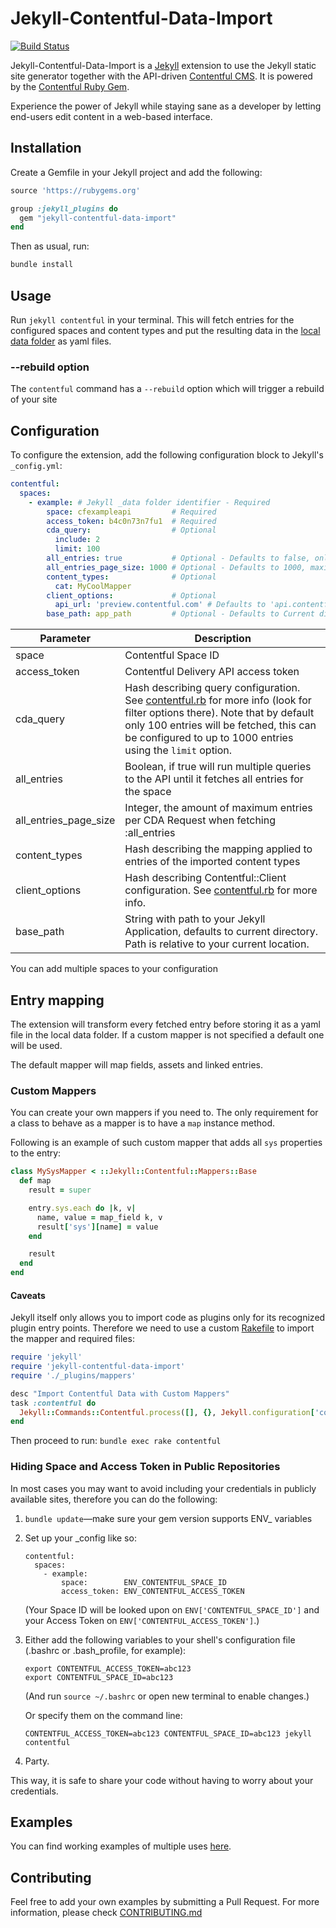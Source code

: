 # Jekyll-Contentful-Data-Import

[![Build Status](https://travis-ci.org/contentful/jekyll-contentful-data-import.svg?branch=master)](https://travis-ci.org/contentful/jekyll-contentful-data-import)

Jekyll-Contentful-Data-Import is a [Jekyll](http://jekyllrb.com/) extension to use the Jekyll static site generator together with the API-driven [Contentful CMS](https://www.contentful.com). It is powered by the [Contentful Ruby Gem](https://github.com/contentful/contentful.rb).

Experience the power of Jekyll while staying sane as a developer by letting end-users edit content in a web-based interface.

## Installation

Create a Gemfile in your Jekyll project and add the following:

```ruby
source 'https://rubygems.org'

group :jekyll_plugins do
  gem "jekyll-contentful-data-import"
end
```

Then as usual, run:

```bash
bundle install
```

## Usage

Run `jekyll contentful` in your terminal. This will fetch entries for the configured
spaces and content types and put the resulting data in the
[local data folder](http://jekyllrb.com/docs/datafiles/) as yaml files.

### --rebuild option

The `contentful` command has a `--rebuild` option which will trigger a rebuild of your site

## Configuration

To configure the extension, add the following configuration block to Jekyll's `_config.yml`:

```yaml
contentful:
  spaces:
    - example: # Jekyll _data folder identifier - Required
        space: cfexampleapi         # Required
        access_token: b4c0n73n7fu1  # Required
        cda_query:                  # Optional
          include: 2
          limit: 100
        all_entries: true           # Optional - Defaults to false, only grabbing the amount set on CDA Query
        all_entries_page_size: 1000 # Optional - Defaults to 1000, maximum amount of entries per CDA Request for all_entries
        content_types:              # Optional
          cat: MyCoolMapper
        client_options:             # Optional
          api_url: 'preview.contentful.com' # Defaults to 'api.contentful.com' which is Production
        base_path: app_path         # Optional - Defaults to Current directory

```

Parameter             | Description
----------            | ------------
space                 | Contentful Space ID
access_token          | Contentful Delivery API access token
cda_query             | Hash describing query configuration. See [contentful.rb](https://github.com/contentful/contentful.rb) for more info (look for filter options there). Note that by default only 100 entries will be fetched, this can be configured to up to 1000 entries using the `limit` option.
all_entries           | Boolean, if true will run multiple queries to the API until it fetches all entries for the space
all_entries_page_size | Integer, the amount of maximum entries per CDA Request when fetching :all_entries
content_types         | Hash describing the mapping applied to entries of the imported content types
client_options        | Hash describing Contentful::Client configuration. See [contentful.rb](https://github.com/contentful/contentful.rb) for more info.
base_path             | String with path to your Jekyll Application, defaults to current directory. Path is relative to your current location.

You can add multiple spaces to your configuration

## Entry mapping

The extension will transform every fetched entry before storing it as a yaml file in the local
data folder. If a custom mapper is not specified a default one will be used.

The default mapper will map fields, assets and linked entries.

### Custom Mappers

You can create your own mappers if you need to. The only requirement for a class to behave as a
mapper is to have a `map` instance method.

Following is an example of such custom mapper that adds all `sys` properties to the entry:

```ruby
class MySysMapper < ::Jekyll::Contentful::Mappers::Base
  def map
    result = super

    entry.sys.each do |k, v|
      name, value = map_field k, v
      result['sys'][name] = value
    end

    result
  end
end
```

#### Caveats

Jekyll itself only allows you to import code as plugins only for its recognized plugin entry points.
Therefore we need to use a custom [Rakefile](https://github.com/contentful/contentful_jekyll_examples/blob/master/examples/custom_mapper/example/Rakefile) to import the mapper and required files:

```ruby
require 'jekyll'
require 'jekyll-contentful-data-import'
require './_plugins/mappers'

desc "Import Contentful Data with Custom Mappers"
task :contentful do
  Jekyll::Commands::Contentful.process([], {}, Jekyll.configuration['contentful'])
end
```

Then proceed to run: `bundle exec rake contentful`

### Hiding Space and Access Token in Public Repositories

In most cases you may want to avoid including your credentials in publicly available sites,
therefore you can do the following:

1. `bundle update`—make sure your gem version supports ENV_ variables

2. Set up your _config like so:

   ```
   contentful:
     spaces:
       - example:
           space:        ENV_CONTENTFUL_SPACE_ID
           access_token: ENV_CONTENTFUL_ACCESS_TOKEN
   ```
   (Your Space ID will be looked upon on `ENV['CONTENTFUL_SPACE_ID']` and your Access Token
   on `ENV['CONTENTFUL_ACCESS_TOKEN']`.)

3. Either add the following variables to your shell's configuration file (.bashrc or .bash_profile, for example):

   ```
   export CONTENTFUL_ACCESS_TOKEN=abc123
   export CONTENTFUL_SPACE_ID=abc123
   ```
   (And run `source ~/.bashrc` or open new terminal to enable changes.)

   Or specify them on the command line:

   ```
   CONTENTFUL_ACCESS_TOKEN=abc123 CONTENTFUL_SPACE_ID=abc123 jekyll contentful
   ```
4. Party.

This way, it is safe to share your code without having to worry
about your credentials.

## Examples

You can find working examples of multiple uses [here](https://github.com/contentful/contentful_jekyll_examples).

## Contributing

Feel free to add your own examples by submitting a Pull Request. For more information,
please check [CONTRIBUTING.md](./CONTRIBUTING.md)
